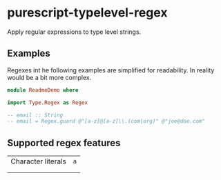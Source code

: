 # purescript-typelevel-regex

Apply regular expressions to type level strings.

## Examples

Regexes int he following examples are simplified for readability.
In reality would be a bit more complex.


```hs
module ReadmeDemo where

import Type.Regex as Regex

-- email :: String
-- email = Regex.guard @"[a-z]@[a-z]\\.(com|org)" @"joe@doe.com"
```


## Supported regex features


|                    |     |
| ------------------ | --- |
| Character literals | `a` |
|                    |     |
|                    |     |



```hs

```